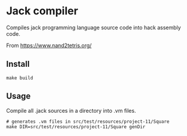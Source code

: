 # Jack compiler

Compiles jack programming language source code into hack assembly code.

From https://www.nand2tetris.org/


## Install

```
make build
```

## Usage

Compile all .jack sources in a directory into .vm files.

```
# generates .vm files in src/test/resources/project-11/Square
make DIR=src/test/resources/project-11/Square genDir
```

